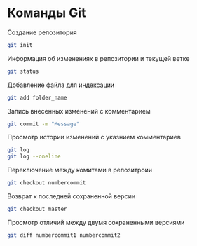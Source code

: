 # Команды Git

Создание репозитория
```sh
git init
```

Информация об изменениях в репозитории и текущей ветке
```sh
git status
```

Добавление файла для индексации
```sh
git add folder_name
```
Запись внесенных изменений с комментарием
```sh
git commit -m "Message"
```

Просмотр истории изменений с указнием комментариев
```sh
git log
git log --oneline
```
Переключение между комитами в репозитроии
```sh
git checkout numbercommit
```
Возврат к последней сохраненной версии
```sh
git checkout master
```

Просмотр отличий между двумя сохраненными версиями
```sh
git diff numbercommit1 numbercommit2
```